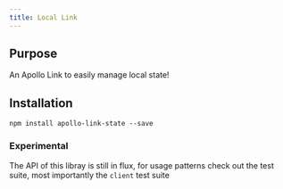 ```yaml
---
title: Local Link
---
```


## Purpose
An Apollo Link to easily manage local state!

## Installation

`npm install apollo-link-state --save`

### Experimental
The API of this libray is still in flux, for usage patterns check out the test suite, most importantly the `client` test suite

